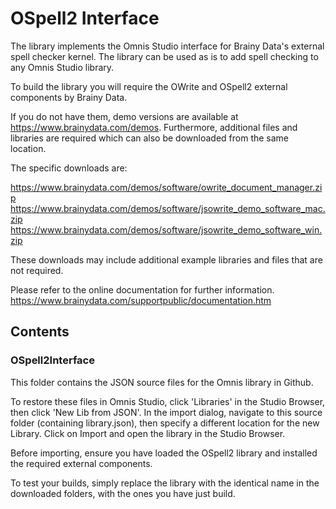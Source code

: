 # OSpell2 Interface

The library implements the Omnis Studio interface for Brainy Data's external spell checker kernel. The library can be used as is to add spell checking to any Omnis Studio library.

To build the library you will require the OWrite and OSpell2 external components by Brainy Data.

If you do not have them, demo versions are available at https://www.brainydata.com/demos. Furthermore, additional files and libraries are required which can also be downloaded from the same location.

The specific downloads are:

https://www.brainydata.com/demos/software/owrite_document_manager.zip
https://www.brainydata.com/demos/software/jsowrite_demo_software_mac.zip
https://www.brainydata.com/demos/software/jsowrite_demo_software_win.zip

These downloads may include additional example libraries and files that are not required.

Please refer to the online documentation for further information.
https://www.brainydata.com/supportpublic/documentation.htm

## Contents

### OSpell2Interface

This folder contains the JSON source files for the Omnis library in Github.

To restore these files in Omnis Studio, click 'Libraries' in the Studio Browser, then click 'New Lib from JSON'. In the import dialog, navigate to this source folder (containing library.json), then specify a different location for the new Library. Click on Import and open the library in the Studio Browser.

Before importing, ensure you have loaded the OSpell2 library and installed the required external components.

To test your builds, simply replace the library with the identical name in the downloaded folders, with the ones you have just build.
